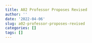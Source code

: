 ```yaml
---
title: A02 Professor Proposes Revised
author: ''
date: '2022-04-06'
slug: a02-professor-proposes-revised
categories: []
tags: []
---
```

